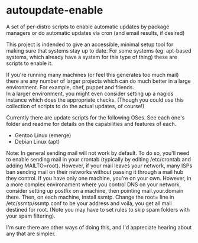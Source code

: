 autoupdate-enable
=================

A set of per-distro scripts to enable automatic updates by package managers or do automatic updates via cron (and email results, if desired)

This project is indended to give an accessible, minimal setup tool for making sure that systems stay up to date.  For some systems (eg: apt-based systems, which already have a system for this type of thing) these are scripts to enable it.

If you're running many machines (or feel this generates too much mail) there are any number of larger projects which can do much better in a large environment.  For example, chef, puppet and friends.  
In a larger environment, you might even consider setting up a nagios instance which does the appropriate checks.  (Though you could use this collection of scripts to do the actual updates, of course!)

Currently there are update scripts for the following OSes.  See each one's folder and readme for details on the capabilities and features of each.

- Gentoo Linux (emerge)
- Debian Linux (apt)

Note: In general sending mail will not work by default.  To do so, you'll need to enable sending mail in your crontab (typically by editing /etc/crontab and adding MAILTO=root).   However, if your mail leaves your network, many ISPs ban sending mail on their networks without passing it through a mail hub they control.  If you have only one machine, you're on your own.  However, in a more complex environament where you control DNS on your network, consider setting up postfix on a machine, then pointing mail.your.domain there.  Then, on each machine, install ssmtp.  Change the root= line in /etc/ssmtp/ssmtp.conf to be your address and voila, you get all mail destined for root.  (Note you may have to set rules to skip spam folders with your spam filtering).

I'm sure there are other ways of doing this, and I'd appreciate hearing about any that are simpler.
